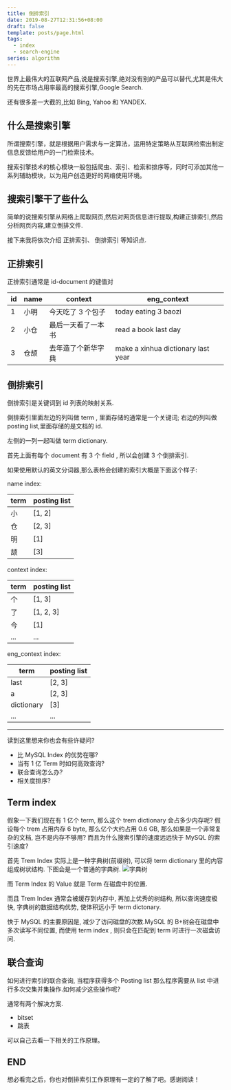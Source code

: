 ```yaml
---
title: 倒排索引
date: 2019-08-27T12:31:56+08:00
draft: false
template: posts/page.html
tags:
  - index
  - search-engine
series: algorithm
---
```


世界上最伟大的互联网产品,说是搜索引擎,绝对没有别的产品可以替代,尤其是伟大的先在市场占用率最高的搜索引擎,Google Search.

还有很多差一大截的,比如 Bing, Yahoo 和 YANDEX.

## 什么是搜索引擎

所谓搜索引擎，就是根据用户需求与一定算法，运用特定策略从互联网检索出制定信息反馈给用户的一门检索技术。

搜索引擎技术的核心模块一般包括爬虫、索引、检索和排序等，同时可添加其他一系列辅助模块，以为用户创造更好的网络使用环境。

## 搜索引擎干了些什么

简单的说搜索引擎从网络上爬取网页,然后对网页信息进行提取,构建正排索引,然后分析网页内容,建立倒排文件.

接下来我将依次介绍 正排索引、 倒排索引 等知识点.

## 正排索引

正排索引通常是
id-document 的键值对

| id  | name | context            | eng_context                        |
| --- | ---- | ------------------ | ---------------------------------- |
| 1   | 小明 | 今天吃了 3 个包子  | today eating 3 baozi               |
| 2   | 小仓 | 最后一天看了一本书 | read a book last day               |
| 3   | 仓颉 | 去年造了个新华字典 | make a xinhua dictionary last year |

## 倒排索引

倒排索引是关键词到 id 列表的映射关系.

倒排索引里面左边的列叫做 term , 里面存储的通常是一个关键词;
右边的列叫做 posting list,里面存储的是文档的 id.

左侧的一列一起叫做 term dictionary.

首先上面有每个 document 有 3 个 field , 所以会创建 3 个倒排索引.

如果使用默认的英文分词器,那么表格会创建的索引大概是下面这个样子:

name index:

| term | posting list |
| ---- | ------------ |
| 小   | [1, 2]       |
| 仓   | [2, 3]       |
| 明   | [1]          |
| 颉   | [3]          |

context index:

| term | posting list |
| ---- | ------------ |
| 个   | [1, 3]       |
| 了   | [1, 2, 3]    |
| 今   | [1]          |
| ...  | ...          |

eng_context index:

| term       | posting list |
| ---------- | ------------ |
| last       | [2, 3]       |
| a          | [2, 3]       |
| dictionary | [3]          |
| ...        | ...          |

---

读到这里想来你也会有些许疑问?

- 比 MySQL Index 的优势在哪?
- 当有 1 亿 Term 时如何高效查询?
- 联合查询怎么办?
- 相关度排序?

## Term index

假象一下我们现在有 1 亿个 term, 那么这个 trem dictionary 会占多少内存呢?
假设每个 trem 占用内存 6 byte, 那么亿个大约占用 0.6 GB, 那么如果是一个非常复杂的文档, 岂不是内存不够用?
而且为什么搜索引擎的速度远远快于 MySQL 的索引速度?

首先 Trem Index 实际上是一种字典树(前缀树), 可以将 term dictionary 里的内容组成树状结构.
下图会是一个普通的字典树.
![字典树](https://img.eindex.me/img/15673442795943.jpg)

而 Term Index 的 Value 就是 Term 在磁盘中的位置.

而且 Trem Index 通常会被缓存到内存中, 再加上优秀的树结构, 所以查询速度极快, 字典树的数据结构优势, 使体积远小于 term dictonary.

快于 MySQL 的主要原因是, 减少了访问磁盘的次数.MySQL 的 B+树会在磁盘中多次读写不同位置, 而使用 term index , 则只会在匹配到 term 时进行一次磁盘访问.

## 联合查询

如何进行索引的联合查询, 当程序获得多个 Posting list 那么程序需要从 list 中进行多次交集并集操作.如何减少这些操作呢?

通常有两个解决方案.

- bitset
- 跳表

可以自己去看一下相关的工作原理。

## END

想必看完之后，你也对倒排索引工作原理有一定的了解了吧。感谢阅读！
